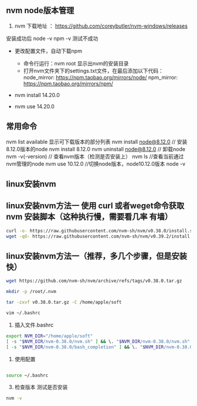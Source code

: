 ## nvm node版本管理

1. nvm 下载地址 ： 
https://github.com/coreybutler/nvm-windows/releases

安装成功后 node -v npm -v 测试不成功 

- 更改配置文件，自动下载npm
    + 命令行运行：nvm root 显示出nvm的安装目录
    + 打开nvm文件夹下的settings.txt文件，在最后添加以下代码：
    node_mirror: https://npm.taobao.org/mirrors/node/
    npm_mirror: https://npm.taobao.org/mirrors/npm/

- nvm install 14.20.0
- nvm use 14.20.0

## 常用命令 
 nvm list available    显示可下载版本的部分列表
nvm install node@8.12.0         // 安装8.12.0版本的node 
nvm install 8.12.0
nvm uninstall node@8.12.0       	// 卸载node
nvm -v(-version)              // 查看nvm版本（检测是否安装上）
nvm ls                   //查看当前通过nvm管理的node
nvm use    10.12.0             //切换node版本，node10.12.0版本
node -v      

## linux安装nvm
## linux安装nvm方法一 使用 curl 或者weget命令获取 nvm 安装脚本（这种执行慢，需要看几率 有墙）
```bash
curl -o- https://raw.githubusercontent.com/nvm-sh/nvm/v0.38.0/install.sh | bash
wget -qO- https://raw.githubusercontent.com/nvm-sh/nvm/v0.39.2/install.sh | bash
```

## linux安装nvm方法一（推荐，多几个步骤，但是安装快）
```bash
wget https://github.com/nvm-sh/nvm/archive/refs/tags/v0.38.0.tar.gz

mkdir -p /root/.nvm

tar -zxvf v0.38.0.tar.gz -C /home/apple/soft

vim ~/.bashrc 
```

1. 插入文件.bashrc 

```bash
export NVM_DIR="/home/apple/soft"
[ -s "$NVM_DIR/nvm-0.38.0/nvm.sh" ] && \. "$NVM_DIR/nvm-0.38.0/nvm.sh"  # This loads nvm
[ -s "$NVM_DIR/nvm-0.38.0/bash_completion" ] && \. "$NVM_DIR/nvm-0.38.0/bash_completion"  # This loads nvm 
```

1. 使用配置
```bash

source ~/.bashrc

```

3. 检查版本 测试是否安装

```bash
nvm -v
```